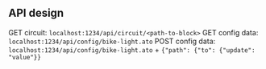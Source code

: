 ## API design

GET circuit: `localhost:1234/api/circuit/<path-to-block>`
GET config data: `localhost:1234/api/config/bike-light.ato`
POST config data: `localhost:1234/api/config/bike-light.ato` + `{"path": {"to": {"update": "value"}}`
